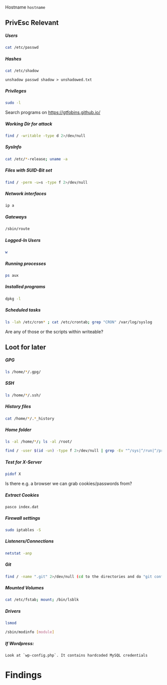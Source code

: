 
Hostname `hostname`

## PrivEsc Relevant

##### Users
```bash
cat /etc/passwd
```
##### Hashes
```bash
cat /etc/shadow 
```
`unshadow passwd shadow > unshadowed.txt` 
##### Privileges
```bash
sudo -l
```
Search programs on https://gtfobins.github.io/
##### Working Dir for attack
```bash
find / -writable -type d 2>/dev/null
```
##### SysInfo
```bash
cat /etc/*-release; uname -a
```
##### Files with SUID-Bit set
```bash
find / -perm -u=s -type f 2>/dev/null
```
##### Network interfaces
```bash
ip a
```
##### Gateways
```bash
/sbin/route
```
##### Logged-In Users
```bash
w
```
##### Running processes
```bash
ps aux
```
##### Installed programs
```bash
dpkg -l
```
##### Scheduled tasks
```bash
ls -lah /etc/cron* ; cat /etc/crontab; grep "CRON" /var/log/syslog
```
Are any of those or the scripts within writeable?

## Loot for later
##### GPG
```bash
ls /home/*/.gpg/
```
##### SSH
```bash
ls /home/*/.ssh/
```
##### History files
```bash
cat /home/*/.*_history
```
##### Home folder
```bash
ls -al /home/*/; ls -al /root/
```

```bash
find / -user $(id -un) -type f 2>/dev/null | grep -Ev "^/sys|^/run|^/proc"
```
##### Test for X-Server
```bash
pidof X
```
Is there e.g. a browser we can grab cookies/passwords from?
##### Extract Cookies
```
pasco index.dat
```
##### Firewall settings
```bash
sudo iptables -S
```
##### Listeners/Connections
```bash
netstat -anp
```
##### Git
```bash
find / -name ".git" 2>/dev/null (cd to the directories and do "git config --list" )
```
##### Mounted Volumes
```bash
cat /etc/fstab; mount; /bin/lsblk
```
##### Drivers
```bash
lsmod
```

```bash
/sbin/modinfo [module]
```
##### If Wordpress:
	Look at `wp-config.php`. It contains hardcoded MySQL credentials


# Findings